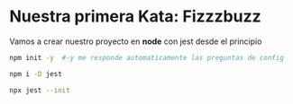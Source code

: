 # Nuestra primera Kata: Fizzzbuzz

Vamos a crear nuestro proyecto en **node** con jest desde el principio

```bash
npm init -y  #-y me responde automaticamente las preguntas de config

npm i -D jest

npx jest --init
```